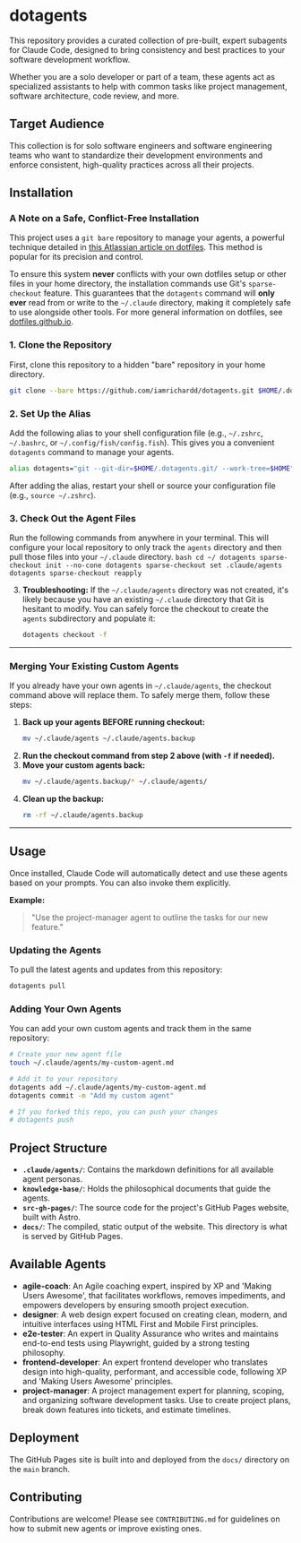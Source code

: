 # dotagents

This repository provides a curated collection of pre-built, expert subagents for Claude Code, designed to bring consistency and best practices to your software development workflow.

Whether you are a solo developer or part of a team, these agents act as specialized assistants to help with common tasks like project management, software architecture, code review, and more.

## Target Audience

This collection is for solo software engineers and software engineering teams who want to standardize their development environments and enforce consistent, high-quality practices across all their projects.

## Installation

### A Note on a Safe, Conflict-Free Installation

This project uses a `git bare` repository to manage your agents, a powerful technique detailed in [this Atlassian article on dotfiles](https://www.atlassian.com/git/tutorials/dotfiles). This method is popular for its precision and control.

To ensure this system **never** conflicts with your own dotfiles setup or other files in your home directory, the installation commands use Git's `sparse-checkout` feature. This guarantees that the `dotagents` command will **only ever** read from or write to the `~/.claude` directory, making it completely safe to use alongside other tools. For more general information on dotfiles, see [dotfiles.github.io](https://dotfiles.github.io/).

### 1. Clone the Repository

First, clone this repository to a hidden "bare" repository in your home directory.

```bash
git clone --bare https://github.com/iamrichardd/dotagents.git $HOME/.dotagents.git
```

### 2. Set Up the Alias

Add the following alias to your shell configuration file (e.g., `~/.zshrc`, `~/.bashrc`, or `~/.config/fish/config.fish`). This gives you a convenient `dotagents` command to manage your agents.

```bash
alias dotagents="git --git-dir=$HOME/.dotagents.git/ --work-tree=$HOME"
```

After adding the alias, restart your shell or source your configuration file (e.g., `source ~/.zshrc`).

### 3. Check Out the Agent Files

Run the following commands from anywhere in your terminal. This will configure your local repository to only track the `agents` directory and then pull those files into your `~/.claude` directory.
    ```bash
    cd ~/
    dotagents sparse-checkout init --no-cone
    dotagents sparse-checkout set .claude/agents
    dotagents sparse-checkout reapply
    ```

3.  **Troubleshooting:**
    If the `~/.claude/agents` directory was not created, it's likely because you have an existing `~/.claude` directory that Git is hesitant to modify. You can safely force the checkout to create the `agents` subdirectory and populate it:
    ```bash
    dotagents checkout -f
    ```

---

### **Merging Your Existing Custom Agents**

If you already have your own agents in `~/.claude/agents`, the checkout command above will replace them. To safely merge them, follow these steps:

1.  **Back up your agents BEFORE running checkout:**
    ```bash
    mv ~/.claude/agents ~/.claude/agents.backup
    ```
2.  **Run the checkout command from step 2 above (with `-f` if needed).**
3.  **Move your custom agents back:**
    ```bash
    mv ~/.claude/agents.backup/* ~/.claude/agents/
    ```
4.  **Clean up the backup:**
    ```bash
    rm -rf ~/.claude/agents.backup
    ```
---

## Usage

Once installed, Claude Code will automatically detect and use these agents based on your prompts. You can also invoke them explicitly.

**Example:**
> "Use the project-manager agent to outline the tasks for our new feature."

### Updating the Agents

To pull the latest agents and updates from this repository:

```bash
dotagents pull
```

### Adding Your Own Agents

You can add your own custom agents and track them in the same repository:

```bash
# Create your new agent file
touch ~/.claude/agents/my-custom-agent.md

# Add it to your repository
dotagents add ~/.claude/agents/my-custom-agent.md
dotagents commit -m "Add my custom agent"

# If you forked this repo, you can push your changes
# dotagents push
```

## Project Structure

- **`.claude/agents/`**: Contains the markdown definitions for all available agent personas.
- **`knowledge-base/`**: Holds the philosophical documents that guide the agents.
- **`src-gh-pages/`**: The source code for the project's GitHub Pages website, built with Astro.
- **`docs/`**: The compiled, static output of the website. This directory is what is served by GitHub Pages.

## Available Agents

- **agile-coach**: An Agile coaching expert, inspired by XP and 'Making Users Awesome', that facilitates workflows, removes impediments, and empowers developers by ensuring smooth project execution.
- **designer**: A web design expert focused on creating clean, modern, and intuitive interfaces using HTML First and Mobile First principles.
- **e2e-tester**: An expert in Quality Assurance who writes and maintains end-to-end tests using Playwright, guided by a strong testing philosophy.
- **frontend-developer**: An expert frontend developer who translates design into high-quality, performant, and accessible code, following XP and 'Making Users Awesome' principles.
- **project-manager**: A project management expert for planning, scoping, and organizing software development tasks. Use to create project plans, break down features into tickets, and estimate timelines.

## Deployment

The GitHub Pages site is built into and deployed from the `docs/` directory on the `main` branch.

## Contributing

Contributions are welcome! Please see `CONTRIBUTING.md` for guidelines on how to submit new agents or improve existing ones.